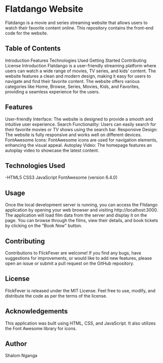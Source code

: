 # Flatdango Website
Flatdango is a movie and series streaming website that allows users to watch their favorite content online. This repository contains the front-end code for the website.

## Table of Contents
Introduction
Features
Technologies Used
Getting Started
Contributing
License
Introduction
Flatdango is a user-friendly streaming platform where users can watch a wide range of movies, TV series, and kids' content. The website features a clean and modern design, making it easy for users to navigate and find their favorite content. The website offers various categories like Home, Browse, Series, Movies, Kids, and Favorites, providing a seamless experience for the users.

## Features
User-friendly Interface: The website is designed to provide a smooth and intuitive user experience.
Search Functionality: Users can easily search for their favorite movies or TV shows using the search bar.
Responsive Design: The website is fully responsive and works well on different devices.
FontAwesome Icons: FontAwesome icons are used for navigation elements, enhancing the visual appeal.
Autoplay Video: The homepage features an autoplay video to showcase the latest content.
## Technologies Used
-HTML5
CSS3
JavaScript
FontAwesome (version 6.4.0)

## Usage
Once the local development server is running, you can access the Fltdango application by opening your web browser and visiting http://localhost:3000. The application will load film data from the server and display it on the page. You can browse through the films, view their details, and book tickets by clicking on the "Book Now" button.

## Contributing
Contributions to FlickFever are welcome! If you find any bugs, have suggestions for improvements, or would like to add new features, please open an issue or submit a pull request on the GitHub repository.

## License
FlickFever is released under the MIT License. Feel free to use, modify, and distribute the code as per the terms of the license.

## Acknowledgements
This application was built using HTML, CSS, and JavaScript. It also utilizes the Font Awesome library for icons.

## Author
Shalom Nganga 

